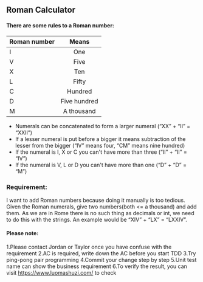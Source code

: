 ## Roman Calculator
#### There are some rules to a Roman number:
Roman number|Means
---|:---:
I|One
V|Five
X|Ten
L|Fifty
C|Hundred
D|Five hundred
M|A thousand
* Numerals can be concatenated to form a larger numeral (“XX” + “II” = “XXII”)
* If a lesser numeral is put before a bigger it means subtraction of the lesser from the bigger (“IV” means four, “CM” means nine hundred)
* If the numeral is I, X or C you can't have more than three (“II” + “II” = “IV”)
* If the numeral is V, L or D you can't have more than one (“D” + “D” = “M”)
### Requirement: 
I want to add Roman numbers because doing it manually is too tedious. Given the Roman numerals, give two numbers(both <= a thousand) and add them. As we are in Rome there is no such thing as decimals or int, we need to do this with the strings. An example would be “XIV” + “LX” = “LXXIV”. 
#### Please note:
1.Please contact Jordan or Taylor once you have confuse with the requirement
2.AC is required, write down the AC before you start TDD
3.Try ping-pong pair programming
4.Commit your change step by step
5.Unit test name can show the business requirement
6.To verify the result, you can visit https://www.luomashuzi.com/ to check
